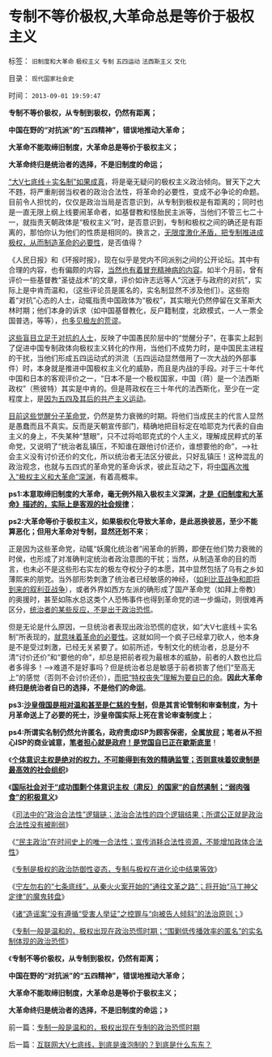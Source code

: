 # 专制不等价极权,大革命总是等价于极权主义

标签： `旧制度和大革命` `极权主义` `专制` `五四运动` `法西斯主义` `文化` 

目录： `现代国家社会史`

时间： `2013-09-01 19:59:47`

**专制不等价极权，从专制到极权，仍然有距离；**

**中国在野的“对抗派”的“五四精神”，错误地推动大革命；**

**大革命不能取缔旧制度，大革命总是等价于极权主义；**

**大革命终归是统治者的选择，不是旧制度的命运；**



[“大V七底线＋实名制”如果成真](../../../2013/8/31/宁左勿右的“七条底线”，造谣案开启的“通往文革之路”.md)，将是毫无疑问的极权主义政治倾向。冒天下之大不韪，将严重削弱当权者的政治合法性，将革命的必要性，变成不必争论的命题。目前令人担忧的，仅仅是政治当局是否意识到，从专制到极权是有距离的；同时也是一直无限上纲上线要闹革命者，如基督教和怪胎民主派等，当他们不管三七二十一，就指责天朝政体是“极权主义”时，是否意识到，专制和极权之间的确还是有距离的，那怕你认为他们的性质是相同的。换言之，[无限度激化矛盾，把专制推进成极权，从而制造革命的必要性](../../../2011/8/17/由下而上“我的利益在那里”的唯利是图.md)，是否值得？

《人民日报》和《环报时报》，现在似乎是党内不同派别之间的公开论坛。其中有合理的内容，也有偏颇的内容，[当然也有着冒充精神病的内容](../../../2009/7/27/实用主义的现代愚民制造业.md)。如半个月前，曾有评价一些基督教“圣徒战术”的文章，评价如许志远等人“沉迷于与政府的对抗”，实际上是中肯而温和，（这些评论员是匿名的，实名制显然不涉及他们）。这些抱着“对抗”心态的人士，动辄指责中国政体为“极权”，其实眼光仍然停留在文革斯大林时期；他们本身的诉求（如中国基督教化，反户籍制度，北欧模式，一人一票全国普选，等等），[也多见极左的荒谬](../../../2013/7/20/“拖延户籍制度改革”的合理性，“户籍制度改革”岂止无红利！.md)。

[这些盲目立足于对抗的人士](../../../2010/4/16/朋党相援之“你是咱们一伙的吗”.md)，反映了中国愚民阶层中的“觉醒分子”，在事实上起到了促进中国专制政体向极权主义转化的作用，当他们不成势力时，是中国民主进程的干扰，当他们形成五四运动式的洪流（五四运动显然借用了一次大战的外部事件）时，本身就是推进中国极权主义化的威胁，而且是内战的手段。对于三十年代中国和日本的客观评价之一，“日本不是一个极权国家，中国（蒋）是一个法西斯政权”（熊彼特）其实是中肯的。但是蒋政权在三十年代的法西斯化，至少在一定程度上，是[因为五四及其后的共产主义运动](../../../2013/8/25/《旧制度和大革命》的现实威胁仍然是极左性质的“五四精神”.md)。

[目前这些觉醒分子革命党](../../../2013/8/25/带路党的炼狱和沉沦.md)，仍然是势力衰微的时期。将他们当成民主的代言人显然是愚蠢而且不真实。反而是天朝宣传部门，精确地把目标定在哈耶克为代表的自由主义的身上，不失某种“慧眼”，只不过将哈耶克式的个人主义，理解成民粹式的革命党，又说明了“统治者乱镇压，不知谁在跟他讨价还价，谁想要他的命”，——>社会主义没有讨价还价的文化，所以统治者无法区分彼此，只好乱镇压！这种混乱的政治观念，也就与五四式的革命党的革命诉求，彼此互动之下，将[中国再次推入“极权主义和大革命”深渊](../../../2013/7/19/《旧制度和大革命》,左右派在法西斯主义上的共识.md)，有着高概率。

**ps1:本意取缔旧制度的大革命，毫无例外陷入极权主义深渊，[才是《旧制度和大革命》描述的，实际上是客观的社会规律](../../../2013/6/15/自然秩序不可能通过革命建构，“革命!多少复古以你为名”！.md)**；

**ps2:大革命等价于极权主义，如果极权化导致大革命，是此恶换彼恶，至少不能算恶化；但用大革命对专制，显然还划不来**；

正是因为这些革命党，动辄“妖魔化统治者”闹革命的折腾，即便在他们势力衰微的时侯，也形成了对准确判定统治者政治意图的干扰；当然，从制造革命的目的而言，也未必不是这些形右实左的极左夺权分子的本愿，其中显然包括了乌有之乡如薄熙来的朋党。当外部形势刺激了统治者已经敏感的神经，（[如利比亚战争和即将到来的叙利亚战争](../../../2011/11/7/利比亚战争的侵略模式，民粹冲击波可能里应外合.md)），或者外界如西方左派的确形成了国产革命党（如拜上帝教）的奥援时，甚至如陈水总这类个人恐怖事件也得到革命党的进一步煽动，则很难再区分，[统治者的某些反应，不是出于政治恐慌](http://darthvad.blog.163.com/blog/static/533994702011101112845849/)。

但是无论是什么原因，一旦统治者表现出政治恐慌的症状，如“大V七底线＋实名制”所表现的，[就意味着革命的必要性](../../../2013/1/9/言论自由是后革命的现象，相当于革命已经成功.md)。这就如同一个疯子已经拿刀砍人，他本身是不是受过刺激，已经无关紧要了。如前所述，专制文化的统治者，总是分不清“讨价还价”和“要他的命”，却总是把前者视为最根本的威胁，前者的人数也比后者多得多！——>难道不是好事吗？但是统治者总是敏感于前者损害了他们“至高无上”的感觉（否则不会讨价还价），[而把“特权丧失”理解为要自已的命](../../../2011/10/21/民主不是为了报复，请不要选择克伦威尔革命.md)。**因此大革命终归是统治者自已的选择，不是他们的命运**。

**ps3:[沙皇俄国是相对温和甚至是仁慈的专制](../../../2012/4/17/沙皇俄国的改革折腾了50年.md)，但是其言论管制和审查制度，为十月革命送上了必要的死士，沙皇帝国实际上死在言论审查制度上**；

**ps4:所谓实名制仍然允许匿名，政府责成ISP为顾客保密，全属放屁；笔者从不担心ISP的商业诚意，[笔者担心就是政府！是党国自已正在歇斯底里](../../../2013/2/14/实名制即“取缔不留名的个人权力”，将令“匿名煽动”具备权威.md)**！

《[**个体意识主权是绝对的权力，不可能得到有效的精确监管；否则意味着奴隶制是最高效的社会组织**](../../../2013/8/29/围剿个体意识主权“绝对的腐败”的“不缺信仰”的歇斯底里.md)》

《[**国际社会对于“成功围剿个体意识主权（肃反）的国家”的自然遏制；“弱肉强食”的积极意义**](../../../2013/8/29/国防大学政治军官们的公共信仰，本应在公众场合保持沉默.md)》

《[司法中的“政治合法性”逻辑链；法治合法性的四个逻辑结果；所谓公正就是政治合法性没有被削弱](../../../2013/8/30/天理昭昭非虚言，司法的“合法性链条”，及所谓公正.md)》

《[“民主政治”在时间史上的唯一合法性；宣传消耗合法性资源，不能增加政体合法性](../../../2013/8/31/物竞天择确保了“民主政治”在时间史上的唯一合法性.md)》

《[专制是极权的政治防御性姿态，专制与极权在进化论中结果等效](../../../2013/8/31/专制是极权的政治防御性姿态,在进化论的时间史中结果等效.md)》

《[宁左勿右的“七条底线”，从秦火火案开始的“通往文革之路”；将开始“马丁神父定律”的魔鬼转盘](../../../2013/8/31/宁左勿右的“七条底线”，造谣案开启的“通往文革之路”.md)》

《[诸“造谣案”没有遵循“受害人举证”之控罪与“向被告人倾斜”的法治原则；](../../../2013/8/31/警力被“造谣案”滥用后，被迫出现的“革委会”和“中央文革”.md)》

《[专制一般是温和的，极权出现在政治恐慌时期；“围剿低传播效率的匿名”的实名制体现的政治恐慌](../../../2013/9/1/专制一般是温和的，极权出现在专制的政治恐慌时期.md)》

《**专制不等价极权，从专制到极权，仍然有距离；**

**中国在野的“对抗派”的“五四精神”，错误地推动大革命；**

**大革命不能取缔旧制度，大革命总是等价于极权主义；**

**大革命终归是统治者的选择，不是旧制度的命运；**》



前一篇：[专制一般是温和的，极权出现在专制的政治恐慌时期](../../../2013/9/1/专制一般是温和的，极权出现在专制的政治恐慌时期.md)

后一篇：[互联网大V七底线，到底是谁泡制的？到底是什么东东？](../../../2013/9/2/互联网大V七底线，到底是谁泡制的？到底是什么东东？.md)